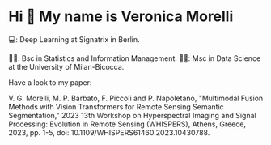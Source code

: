Hi 👋 My name is Veronica Morelli
=================================

💻: Deep Learning at Signatrix in Berlin. 

👩‍🎓: Bsc in Statistics and Information Management. 
👩‍🎓: Msc in Data Science at the University of Milan-Bicocca.

Have a look to my paper:

V. G. Morelli, M. P. Barbato, F. Piccoli and P. Napoletano, "Multimodal Fusion Methods with Vision Transformers for Remote Sensing Semantic Segmentation," 2023 13th Workshop on Hyperspectral Imaging and Signal Processing: Evolution in Remote Sensing (WHISPERS), Athens, Greece, 2023, pp. 1-5, doi: 10.1109/WHISPERS61460.2023.10430788. 

